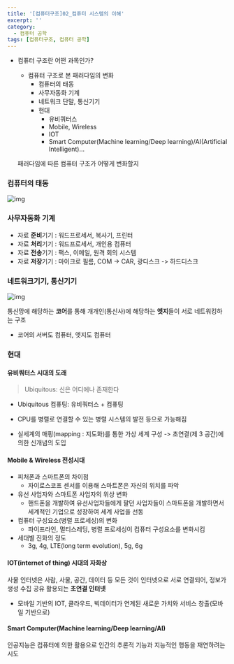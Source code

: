 ```yaml
---
title: '[컴퓨터구조]02_컴퓨터 시스템의 이해'
excerpt: ''
category:
  - 컴퓨터 공학
tags: [컴퓨터구조, 컴퓨터 공학]
---
```


- 컴퓨터 구조란 어떤 과목인가?

  - 컴퓨터 구조로 본 패러다임의 변화
    - 컴퓨터의 태동
    - 사무자동화 기계
    - 네트워크 단말, 통신기기
    - 현대
      - 유비쿼터스
      - Mobile, Wireless
      - IOT
      - Smart Computer(Machine learning/Deep learning)/AI(Artificial Intelligent)...

  패러다임에 따른 컴퓨터 구조가 어떻게 변화할지

### 컴퓨터의 태동

![img](https://media.vlpt.us/images/underlier12/post/6320dff8-a99a-44a9-9b5d-d08ff03f14fc/image.png)

### 사무자동화 기계

- 자료 **준비**기기 : 워드프로세서, 복사기, 프린터
- 자료 **처리**기기 : 워드프로세서, 개인용 컴퓨터
- 자료 **전송**기기 : 팩스, 이메일, 원격 회의 시스템
- 자료 **저장**기기 : 마이크로 필름, COM -> CAR, 광디스크 -> 하드디스크

### 네트워크기기, 통신기기

![img](https://media.vlpt.us/images/underlier12/post/1106b149-03e7-4428-872b-66552a43d3e3/image.png)

통신망에 해당하는 **코어**를 통해 개개인(통신사)에 해당하는 **엣지**들이 서로 네트워킹하는 구조

- 코어의 서버도 컴퓨터, 엣지도 컴퓨터

### 현대

#### 유비쿼터스 시대의 도래

> Ubiquitous: 신은 어디에나 존재한다

- Ubiquitous 컴퓨팅: 유비쿼터스 + 컴퓨팅
- CPU를 병렬로 연결할 수 있는 병렬 시스템의 발전 등으로 가능해짐

- 실세계의 매핑(mapping : 지도화)를 통한 가상 세계 구성 -> 초연결(제 3 공간)에 의한 신개념의 도입

#### Mobile & Wireless 전성시대

- 피처폰과 스마트폰의 차이점
  - 자이로스코프 센서를 이용해 스마트폰은 자신의 위치를 파악
- 유선 사업자와 스마트폰 사업자의 위상 변화
  - 핸드폰을 개발하여 유선사업자들에게 팔던 사업자들이 스마트폰을 개발하면서 세계적인 기업으로 성장하여 세계 사업을 선동
- 컴퓨터 구성요소(병렬 프로세싱)의 변화
  - 파이프라인, 멀티스레딩, 병렬 프로세싱이 컴퓨터 구성요소를 변화시킴
- 세대별 진화의 정도
  - 3g, 4g, LTE(long term evolution), 5g, 6g

#### IOT(internet of thing) 시대의 자화상

사물 인터넷은 사람, 사물, 공간, 데이터 등 모든 것이 인터넷으로 서로 연결되어, 정보가 생성 수집 공유 활용되는 **초연결 인터넷**

- 모바일 기반의 IOT, 클라우드, 빅데이터가 연계된 새로운 가치와 서비스 창출(모바일 기반으로)

#### Smart Computer(Machine learning/Deep learning/AI)

인공지능은 컴퓨터에 의한 활용으로 인간의 추론적 기능과 지능적인 행동을 재연하려는 시도
